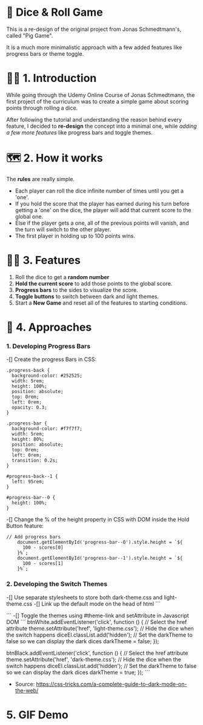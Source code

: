 # 🎲 Dice & Roll Game 

This is a re-design of the original project from Jonas Schmedtmann's, called "Pig Game". 

It is a much more minimalistic approach with a few added features like progress bars or theme toggle.

# 🐱‍👤 1. Introduction

While going through the Udemy Online Course of Jonas Schmedtmann, the first project of the curriculum was to create a simple game about scoring points through rolling a dice. 

After following the tutorial and understanding the reason behind every feature, I decided to **re-design** the concept into a minimal one, while *adding a few more features* like progress bars and toggle themes.

# 🗺 2. How it works

The **rules** are really simple. 
- Each player can roll the dice infinite number of times until you get a 'one'. 
- If you hold the score that the player has earned during his turn before getting a 'one' on the dice, the player will add that current score to the global one. 
- Else if the player gets a one, all of the previous points will vanish, and the turn will switch to the other player. 
- The first player in holding up to 100 points wins. 

# 🐱‍🏍 3. Features

1. Roll the dice to get a **random number**
2. **Hold the current score** to add those points to the global score. 
3. **Progress bars** to the sides to visualize the score. 
4. **Toggle buttons** to switch between dark and light themes. 
5. Start a **New Game** and reset all of the features to starting conditions. 

# 🧠 4. Approaches

### 1. Developing Progress Bars 
  -[] Create the progress Bars in CSS: 
```
.progress-back {
  background-color: #252525;
  width: 5rem;
  height: 100%;
  position: absolute;
  top: 0rem;
  left: 0rem;
  opacity: 0.3;
}

.progress-bar {
  background-color: #f7f7f7;
  width: 5rem;
  height: 80%;
  position: absolute;
  top: 0rem;
  left: 0rem;
  transition: 0.2s;
}

#progress-back--1 {
  left: 95rem;
}

#progress-bar--0 {
  height: 100%;
}
```
  -[] Change the % of the height property in CSS with DOM inside the Hold Button feature:
```
// Add progress bars
    document.getElementById('progress-bar--0').style.height = `${
      100 - scores[0]
    }%`;
    document.getElementById('progress-bar--1').style.height = `${
      100 - scores[1]
    }%`;
```

### 2. Developing the Switch Themes

  -[] Use separate stylesheets to store both dark-theme.css and light-theme.css
  -[] Link up the default mode on the head of html
´´´
<link rel="stylesheet" href="light-theme.css" id="theme-link" />
´´´
  -[] Toggle the themes using #theme-link and setAttribute in Javascript DOM 
´´´
btnWhite.addEventListener('click', function () {
  // Select the href attribute
  theme.setAttribute('href', 'light-theme.css');
  // Hide the dice when the switch happens
  diceEl.classList.add('hidden');
  // Set the darkTheme to false so we can display the dark dices
  darkTheme = false;
});

btnBlack.addEventListener('click', function () {
  // Select the href attribute
  theme.setAttribute('href', 'dark-theme.css');
  // Hide the dice when the switch happens
  diceEl.classList.add('hidden');
  // Set the darkTheme to false so we can display the dark dices
  darkTheme = true;
});
´´´

  - Source: https://css-tricks.com/a-complete-guide-to-dark-mode-on-the-web/ 
# 5. GIF Demo

